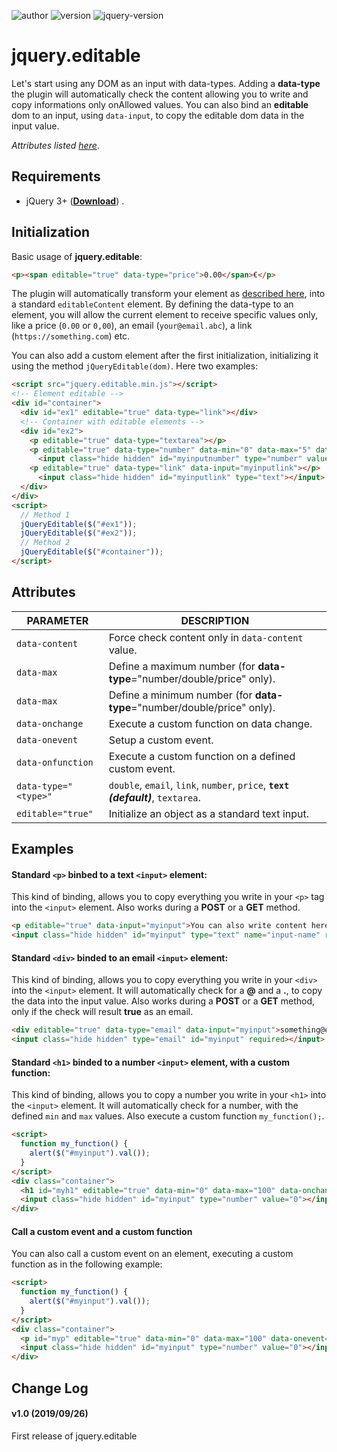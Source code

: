 ![author](https://img.shields.io/badge/author-Marco%20Cusano-blue.svg) ![version](https://img.shields.io/badge/jQuery-3%2B-brightgreen.svg?logo=jquery) ![jquery-version](https://img.shields.io/badge/version-3%2B-brightgreen.svg)

# jquery.editable
Let's start using any DOM as an input with data-types. Adding a **data-type** the plugin will automatically check the content allowing you to write and copy informations only onAllowed values. You can also bind an **editable** dom to an input, using `data-input`, to copy the editable dom data in the input value.

*Attributes listed [here](#attributes)*.


## Requirements
- jQuery 3+ (**[Download](https://jquery.com)**) .

## Initialization
Basic usage of **jquery.editable**:
```HTML
<p><span editable="true" data-type="price">0.00</span>€</p>
```
The plugin will automatically transform your element as [described here](https://developer.mozilla.org/it/docs/Web/Guide/HTML/Editable_content), into a standard `editableContent` element.
By defining the data-type to an element, you will allow the current element to receive specific values only, like a price (`0.00` or `0,00`), an email (`your@email.abc`), a link (`https://something.com`) etc.

You can also add a custom element after the first initialization, initializing it using the method `jQueryEditable(dom)`. Here two examples:
```HTML
<script src="jquery.editable.min.js"></script>
<!-- Element editable -->
<div id="container">
  <div id="ex1" editable="true" data-type="link"></div>
  <!-- Container with editable elements -->
  <div id="ex2">
    <p editable="true" data-type="textarea"></p>
    <p editable="true" data-type="number" data-min="0" data-max="5" data-input="myinputnumber">5</p>
      <input class="hide hidden" id="myinputnumber" type="number" value="5"></input>
    <p editable="true" data-type="link" data-input="myinputlink"></p>
      <input class="hide hidden" id="myinputlink" type="text"></input>
  </div>
</div>
<script>
  // Method 1
  jQueryEditable($("#ex1"));
  jQueryEditable($("#ex2"));
  // Method 2
  jQueryEditable($("#container"));
</script>
```

## Attributes
PARAMETER | DESCRIPTION
----------|------------
`data-content` | Force check content only in `data-content` value.
`data-max` | Define a maximum number (for **data-type**="number/double/price" only).
`data-max` | Define a minimum number (for **data-type**="number/double/price" only).
`data-onchange` | Execute a custom function on data change.
`data-onevent` | Setup a custom event.
`data-onfunction` | Execute a custom function on a defined custom event.
`data-type="<type>"` | `double`, `email`, `link`, `number`, `price`, __`text` *(**default**)*__, `textarea`.
`editable="true"`| Initialize an object as a standard text input.

## Examples

#### Standard `<p>` binbed to a text `<input>` element:
This kind of binding, allows you to copy everything you write in your `<p>` tag into the `<input>` element. Also works during a **POST** or a **GET** method.
```HTML
<p editable="true" data-input="myinput">You can also write content here, it will be copied when you will type something here.</p>
<input class="hide hidden" id="myinput" type="text" name="input-name" required></input>.
```

#### Standard `<div>` binded to an email `<input>` element:
This kind of binding, allows you to copy everything you write in your `<div>` into the `<input>` element. It will automatically check for a **@** and a **.**, to copy the data into the input value. Also works during a **POST** or a **GET** method, only if the check will result **true** as an email.
```HTML
<div editable="true" data-type="email" data-input="myinput">something@email.abc</div>
<input class="hide hidden" type="email" id="myinput" required></input>
```

#### Standard `<h1>` binded to a number `<input>` element, with a custom function:
This kind of binding, allows you to copy a number you write in your `<h1>` into the `<input>` element. It will automatically check for a number, with the defined `min` and `max` values. Also execute a custom function `my_function();`.
```HTML
<script>
  function my_function() {
    alert($("#myinput").val());
  }
</script>
<div class="container">
  <h1 id="myh1" editable="true" data-min="0" data-max="100" data-onchange="my_function" data-input="myinput">0</h1>%
  <input class="hide hidden" id="myinput" type="number" value="0"></input>
</div>
```

#### Call a custom event and a custom function
You can also call a custom event on an element, executing a custom function as in the following example:
```HTML
<script>
  function my_function() {
    alert($("#myinput").val());
  }
</script>
<div class="container">
  <p id="myp" editable="true" data-min="0" data-max="100" data-onevent="keyup" data-onfunction="my_function" data-input="myinput">0</p>%
  <input class="hide hidden" id="myinput" type="number" value="0"></input>
</div>
```

## Change Log
#### v1.0 (2019/09/26)
First release of jquery.editable
